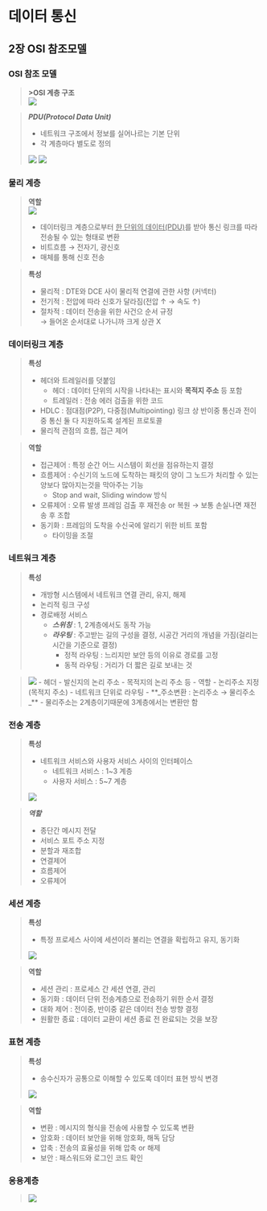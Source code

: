 # 데이터 통신  

## 2장 OSI 참조모델  

### OSI 참조 모델
>**>OSI 계층 구조**  
><img src="../images/OSI component.png"/>  

>**_PDU(Protocol Data Unit)_**  
>- 네트워크 구조에서 정보를 실어나르는 기본 단위
>- 각 계층마다 별도로 정의
><img src="../images/PDU.png"/>  
><img src="../images/PDU component.png"/>  

### 물리 계층
>**역할**  
><img src="../images/Physics layer role.png"/>  
>- 데이터링크 계층으로부터 <u>한 단위의 데이터(PDU)</u>를 받아 통신 링크를 따라 전송될 수 있는 형태로 변환
>- 비트흐름 &rarr; 전자기, 광신호
>- 매체를 통해 신호 전송

>**특성**  
>- 물리적 : DTE와 DCE 사이 물리적 연결에 관한 사항 (커넥터)
>- 전기적 : 전압에 따라 신호가 달라짐(전압 &uarr; &rarr; 속도 &uarr;)
>- 절차적 : 데이터 전송을 위한 사건으 순서 규정  
>   &rarr; 들어온 순서대로 나가니까 크게 상관 X

### 데이터링크 계층
>**특성**  
>- 헤더와 트레일러를 덧붙임
>   - 헤더 : 데이터 단위의 시작을 나타내는 표시와 **목적지 주소** 등 포함
>   - 트레일러 : 전송 에러 검출을 위한 코드
>- HDLC : 점대점(P2P), 다중점(Multipointing) 링크 상 반이중 통신과 전이중 통신 둘 다 지원하도록 설계된 프로토콜
>- 물리적 관점의 흐름, 접근 제어

>**역할**  
>- 접근제어 : 특정 순간 어느 시스템이 회선을 점유하는지 결정
>- 흐름제어 : 수신기의 노드에 도착하는 패킷의 양이 그 노드가 처리할 수 있는 양보다 많아지는것을 막아주는 기능
>   - Stop and wait, Sliding window 방식
>- 오류제어 : 오류 발생 프레임 검출 후 재전송 or 복원
>   &rarr; 보통 손실나면 재전송 후 조합
>- 동기화 : 프레임의 도착을 수신국에 알리기 위한 비트 포함
>   - 타이밍을 조절

### 네트워크 계층
>**특성**
>- 개방형 시스템에서 네트워크 연결 관리, 유지, 해제
>- 논리적 링크 구성
>- 경로배정 서비스
>   - **_스위칭_** : 1, 2계층에서도 동작 가능
>   - **_라우팅_** : 주고받는 길의 구성을 결정, 시공간 거리의 개념을 가짐(걸리는 시간을 기준으로 결정)
>       - 정적 라우팅 : 느리지만 보안 등의 이유로 경로를 고정
>       - 동적 라우팅 : 거리가 더 짧은 길로 보내는 것  

><img src="../images/Network layer.png"/>  
>- 헤더
>   - 발신지의 논리 주소
>   - 목적지의 논리 주소 등
>- 역할
>   - 논리주소 지정(목적지 주소)
>   - 네트워크 단위로 라우팅
>   - **_주소변환 : 논리주소 &rarr; 물리주소_**
>       - 물리주소는 2계층이기때문에 3계층에서는 변환만 함

### 전송 계층
>**특성**  
>- 네트워크 서비스와 사용자 서비스 사이의 인터페이스
>   - 네트워크 서비스 : 1~3 계층
>   - 사용자 서비스 : 5~7 계층
><img src="../images/Transmission layer.png"/>  

>**_역할_**
>- 종단간 메시지 전달
>- 서비스 포트 주소 지정
>- 분할과 재조합
>- 연결제어
>- 흐름제어
>- 오류제어

### 세션 계층
>**특성**
>- 특정 프로세스 사이에 세션이라 불리는 연결을 확립하고 유지, 동기화
><img src="../images/Session layer.png"/>  

>**역할**
>- 세션 관리 : 프로세스 간 세션 연결, 관리
>- 동기화 : 데이터 단위 전송계층으로 전송하기 위한 순서 결정
>- 대화 제어 : 전이중, 반이중 같은 데이터 전송 방향 결정
>- 원활한 종료 : 데이터 교환이 세션 종료 전 완료되는 것을 보장

### 표현 계층
>**특성**  
>- 송수신자가 공통으로 이해할 수 있도록 데이터 표현 방식 변경  
><img src="../images/Expression layer.png"/>  

>**역할**
>- 변환 : 메시지의 형식을 전송에 사용할 수 있도록 변환
>- 암호화 : 데이터 보안을 위해 암호화, 해독 담당
>- 압축 : 전송의 효율성을 위해 압축 or 해제
>- 보안 : 패스워드와 로그인 코드 확인

### 응용계층
><img src="../images/application layer.png"/>  
